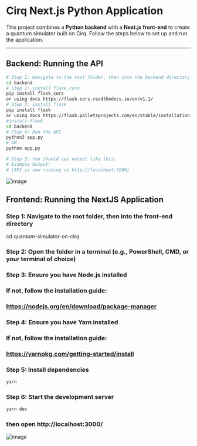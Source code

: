 # Cirq Next.js Python Application

This project combines a **Python backend** with a **Next.js front-end** to create a quantum simulator built on Cirq. Follow the steps below to set up and run the application.

---

## Backend: Running the API


```bash
# Step 1: Navigate to the root folder, then into the backend directory
cd backend
# Step 2: install flask_cors 
pip install flask_cors
or using docs https://flask-cors.readthedocs.io/en/v1.1/
# Step 3: install flask
pip install flask
or using docs https://flask.palletsprojects.com/en/stable/installation
#install-flask 
cd backend
# Step 4: Run the API
python3 app.py
# OR
python app.py

# Step 3: You should see output like this:
# Example Output:
# [API is now running on http://localhost:5000]
```
![image](https://github.com/user-attachments/assets/1f2b1024-0e6b-4262-951a-efcc0a4528ea)

## Frontend: Running the NextJS Application 

### Step 1: Navigate to the root folder, then into the front-end directory
cd quantum-simulator-on-cirq

### Step 2: Open the folder in a terminal (e.g., PowerShell, CMD, or your terminal of choice)

### Step 3: Ensure you have Node.js installed
### If not, follow the installation guide:
### https://nodejs.org/en/download/package-manager

### Step 4: Ensure you have Yarn installed
### If not, follow the installation guide:
### https://yarnpkg.com/getting-started/install

### Step 5: Install dependencies

```bash
yarn
```
### Step 6: Start the development server

```bash
yarn dev
```
### then open http://localhost:3000/
![image](https://github.com/user-attachments/assets/6117ae4e-24dc-495e-b281-3cd58be7850c)
